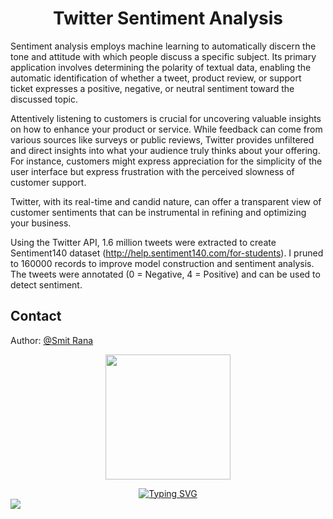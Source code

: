 <h1 align="center">Twitter Sentiment Analysis</h1>

</p>

Sentiment analysis employs machine learning to automatically discern the tone and attitude with which people discuss a specific subject. Its primary application involves determining the polarity of textual data, enabling the automatic identification of whether a tweet, product review, or support ticket expresses a positive, negative, or neutral sentiment toward the discussed topic.

Attentively listening to customers is crucial for uncovering valuable insights on how to enhance your product or service. While feedback can come from various sources like surveys or public reviews, Twitter provides unfiltered and direct insights into what your audience truly thinks about your offering. For instance, customers might express appreciation for the simplicity of the user interface but express frustration with the perceived slowness of customer support. 

Twitter, with its real-time and candid nature, can offer a transparent view of customer sentiments that can be instrumental in refining and optimizing your business.

Using the Twitter API, 1.6 million tweets were extracted to create Sentiment140 dataset (http://help.sentiment140.com/for-students). I pruned to 160000 records to improve model construction and sentiment analysis. The tweets were annotated (0 = Negative, 4 = Positive) and can be used to detect sentiment.

## Contact

Author: [@Smit Rana](https://www.linkedin.com/in/smit98rana/)
<p align="center">
	<img src="https://user-images.githubusercontent.com/74038190/214644145-264f4759-7633-441e-9d67-d8dda9d50d26.gif" width="200">
</p>

<div align="center">
  <a href="https://git.io/typing-svg">
    <img src="https://readme-typing-svg.demolab.com?font=Fira+Code&pause=1000&center=true&vCenter=true&random=true&width=435&lines=I+hope+this+work+serves+you+well!" alt="Typing SVG" />
  </a>
</div>

<img src="https://user-images.githubusercontent.com/74038190/212284100-561aa473-3905-4a80-b561-0d28506553ee.gif" >
